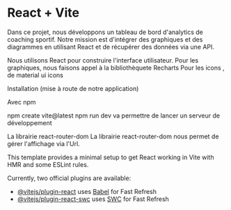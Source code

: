 # React + Vite

Dans ce projet, nous développons un tableau de bord d'analytics de coaching sportif.
Notre mission est d'intégrer des graphiques et des diagrammes en utilisant React et de récupérer des données via une API.

Nous utilisons React pour construire l'interface utilisateur. 
Pour les graphiques, nous faisons  appel à la bibliothèquete Recharts
Pour les icons , de material ui icons

Installation (mise à route de notre application)

Avec npm

npm create vite@latest
npm run dev va permettre de lancer un serveur de développement

La librairie react-router-dom
La librairie react-router-dom nous permet de gérer l'affichage via l'Url.








This template provides a minimal setup to get React working in Vite with HMR and some ESLint rules.

Currently, two official plugins are available:

- [@vitejs/plugin-react](https://github.com/vitejs/vite-plugin-react/blob/main/packages/plugin-react/README.md) uses [Babel](https://babeljs.io/) for Fast Refresh
- [@vitejs/plugin-react-swc](https://github.com/vitejs/vite-plugin-react-swc) uses [SWC](https://swc.rs/) for Fast Refresh

